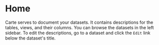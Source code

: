 # Home

Carte serves to document your datasets. It contains descriptions for the tables, views, and their columns. You can browse the datasets in the left sidebar. To edit the descriptions, go to a dataset and click the `Edit` link below the dataset's title.
